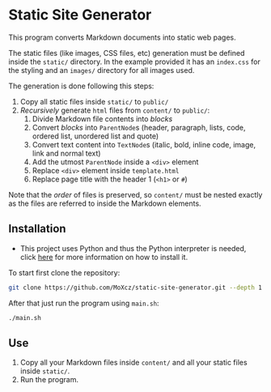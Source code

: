 # Static Site Generator

This program converts Markdown documents into static web pages.

The static files (like images, CSS files, etc) generation must be defined
inside the `static/` directory. In the example provided it has an `index.css`
for the styling and an `images/` directory for all images used.

The generation is done following this steps:
1. Copy all static files inside `static/` to `public/`
2. *Recursively* generate `html` files from `content/` to `public/`:
    1. Divide Markdown file contents into *blocks*
    2. Convert *blocks* into `ParentNode`s (header, paragraph, lists, code,
       ordered list, unordered list and quote)
    3. Convert text content into `TextNode`s (italic, bold, inline code, image,
       link and normal text)
    4. Add the utmost `ParentNode` inside a `<div>` element
    5. Replace `<div>` element inside `template.html`
    6. Replace page title with the header 1 (`<h1>` or `#`)

Note that the *order* of files is preserved, so `content/` must be nested
exactly as the files are referred to inside the Markdown elements.

## Installation

- This project uses Python and thus the Python interpreter is needed, click
  [here](https://www.python.org/downloads/) for more information on how to install
  it.

To start first clone the repository:

```sh
git clone https://github.com/MoXcz/static-site-generator.git --depth 1
```

After that just run the program using `main.sh`:

```sh
./main.sh
```

## Use

1. Copy all your Markdown files inside `content/` and all your static files
inside `static/`.
2. Run the program.
